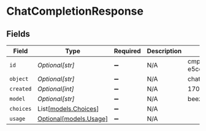 # ChatCompletionResponse


## Fields

| Field                                        | Type                                         | Required                                     | Description                                  | Example                                      |
| -------------------------------------------- | -------------------------------------------- | -------------------------------------------- | -------------------------------------------- | -------------------------------------------- |
| `id`                                         | *Optional[str]*                              | :heavy_minus_sign:                           | N/A                                          | cmpl-e5cc70bb28c444948073e77776eb30ef        |
| `object`                                     | *Optional[str]*                              | :heavy_minus_sign:                           | N/A                                          | chat.completion                              |
| `created`                                    | *Optional[int]*                              | :heavy_minus_sign:                           | N/A                                          | 1702256327                                   |
| `model`                                      | *Optional[str]*                              | :heavy_minus_sign:                           | N/A                                          | beezy-small-latest                           |
| `choices`                                    | List[[models.Choices](../models/choices.md)] | :heavy_minus_sign:                           | N/A                                          |                                              |
| `usage`                                      | [Optional[models.Usage]](../models/usage.md) | :heavy_minus_sign:                           | N/A                                          |                                              |